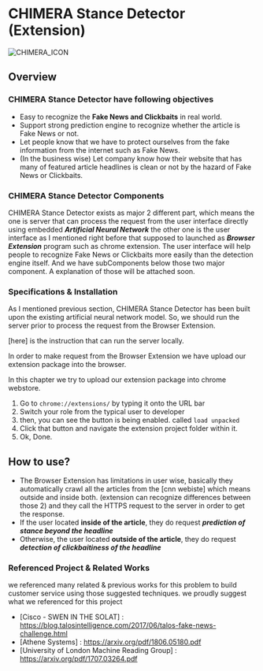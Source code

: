 # CHIMERA Stance Detector (Extension)

![CHIMERA_ICON](https://image.flaticon.com/icons/png/128/571/571122.png)

## Overview

### CHIMERA Stance Detector  have following objectives

- Easy to recognize the **Fake News and Clickbaits**  in real world.
- Support strong prediction engine to recognize whether the article is Fake News or not.
- Let people know that we have to protect ourselves from the fake information from the internet such as Fake News.
- (In the business wise) Let company know how their website that has many of featured article headlines is clean or not by the hazard of Fake News or Clickbaits.

### CHIMERA Stance Detector Components

CHIMERA Stance Detector exists as major 2 different part, which means the one is server that  can process the request from the user interface directly using embedded ***Artificial Neural Network*** the other one is the user interface as I mentioned right before that supposed to launched as ***Browser Extension*** program such as chrome extension. The user interface will help people to recognize Fake News or Clickbaits more easily than the detection engine itself.
And we have subComponents below those two major component. A explanation of those will be attached soon.

### Specifications & Installation

As I mentioned previous section, CHIMERA Stance Detector has been built upon the existing artificial neural network model. So, we should run the server prior to process the request from the Browser Extension.

[here] is the instruction that can run the server locally.

In order to make request from the Browser Extension we have upload our extension package into the browser.

In this chapter we try to upload our extension package into chrome webstore.

1. Go to `chrome://extensions/` by typing it onto the URL bar
2. Switch your role from the typical user to developer
3. then, you can see the button is being enabled. called `load unpacked`
4. Click that button and navigate the extension project folder within it.
5. Ok, Done.

## How to use?

* The Browser Extension has limitations in user wise, basically they automatically crawl all the articles from the [cnn webiste] which means outside and inside both. (extension can recognize differences between those 2) and they call the HTTPS request to the server in order to get the response.
* If the user located **inside of the article**, they do request ***prediction of stance beyond the headline***
* Otherwise, the user located **outside of the article**, they do request ***detection of clickbaitiness of the headline***

### Referenced Project & Related Works

we referenced many related & previous works for this problem to build customer service using those suggested techniques. we proudly suggest what we referenced for this project

- [Cisco - SWEN IN THE SOLAT] : https://blog.talosintelligence.com/2017/06/talos-fake-news-challenge.html
- [Athene Systems] : https://arxiv.org/pdf/1806.05180.pdf
- [University of London Machine Reading Group] : https://arxiv.org/pdf/1707.03264.pdf

[cnn website]: https://edition.cnn.com
